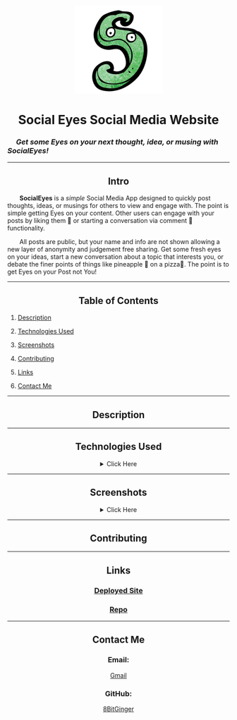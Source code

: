 <div align="center">

![SocialEyesS](./readme-pics/tinyLogo%20-%20no%20back.png)

# Social Eyes Social Media Website

</div>

### &nbsp;&nbsp;&nbsp;&nbsp; _Get some Eyes on your next thought, idea, or musing with SocialEyes!_

---

<div align="center">

## Intro

</div>

&nbsp;&nbsp;&nbsp;&nbsp;&nbsp;&nbsp; **SocialEyes** is a _simple_ Social Media App designed to quickly post thoughts, ideas, or musings for others to view and engage with. The point is simple getting Eyes on your content. Other users can engage with your posts by liking them 👀 or starting a conversation via comment 💬 functionality.

&nbsp;&nbsp;&nbsp;&nbsp;&nbsp;&nbsp; All posts are public, but your name and info are not shown allowing a new layer of anonymity and judgement free sharing. Get some fresh eyes on your ideas, start a new conversation about a topic that interests you, or debate the finer points of things like pineapple 🍍 on a pizza🍕. The point is to get Eyes on your Post not You!

---

<div align="center">

## Table of Contents

</div>

1. [Description](#about)

1. [Technologies Used](#tech)

1. [Screenshots](#pics)

1. [Contributing](#contribute)

1. [Links](#links)

1. [Contact Me](#contact)

---

<div id="about"></div>

<div align="center">

## Description

</div>

---

<div id="tech"></div>

<div align="center">

## Technologies Used

<details>

<Summary> 
Click Here
 </Summary>

<br>

| Technology | Purpose        |
| ---------- | -------------- |
| MongoDB    | Database       |
| Express    | Back End       |
| React      | Front End      |
| GraphQL    | Query Language |
| Apollo     | Server         |
| JWT        | Authentication |

</details>

</div>

---

<div id="pics"></div>

<div align="center">

## Screenshots

<details>

<Summary>
    Click Here
</Summary>

<br>

![screenshot](./readme-pics/socialEyes-WebFullWireframe-loginModal.png)
![screenshot](./readme-pics/socialEyes-MobileWireframe-main.png)
![screenshot](./readme-pics/socialEyes-WebFullWireframe-loginModal.png)

</details>
</div>

---

<div id="contribute"></div>

<div align="center">

## Contributing

</div>

---

<div id="links"></div>

<div align="center">

## Links

### [Deployed Site]()

### [Repo]()

</div>

---

<div id="contact"></div>

<div align="center">

## Contact Me

### Email:

[Gmail]()

### GitHub:

[8BitGinger]()

</div>
